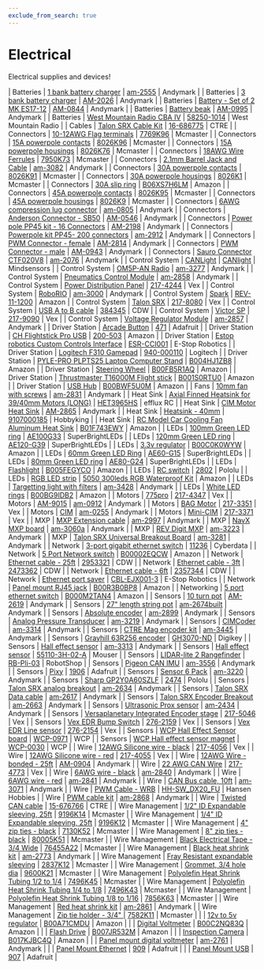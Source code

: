 ```yaml
---
exclude_from_search: true
---
```


# Electrical
Electrical supplies and devices!


| Batteries | [1 bank battery charger](https://jgermita.github.io/frc-parts/parts/00000.html) | [am-2555](http://www.andymark.com/Battery-Charger-1-Bank-6-Amp-p/am-2555.htm) | Andymark |
| Batteries | [3 bank battery charger](https://jgermita.github.io/frc-parts/parts/00001.html) | [AM-2026](http://www.andymark.com/Battery-Charger-3-Bank-6-Amp-p/am-2026.htm) | Andymark |
| Batteries | [Battery - Set of 2 MK ES17-12](https://jgermita.github.io/frc-parts/parts/00002.html) | [AM-0844](http://www.andymark.com/product-p/am-0844.htm) | Andymark |
| Batteries | [Battery beak](https://jgermita.github.io/frc-parts/parts/00003.html) | [AM-0995](http://www.andymark.com/product-p/am-0995.htm) | Andymark |
| Batteries | [West Mountain Radio CBA IV](https://jgermita.github.io/frc-parts/parts/00004.html) | [58250-1014](http://www.westmountainradio.com/product_info.php?products_id=cba4) | West Mountain Radio |
| Cables | [Talon SRX Cable Kit](https://jgermita.github.io/frc-parts/parts/00929.html) | [16-686775](http://www.ctr-electronics.com/talon-srx-data-cable-kit.html#product_tabs_description_tabbed) | CTRE |
| Connectors | [10-12AWG Flag terminals](https://jgermita.github.io/frc-parts/parts/00896.html) | [7769K96](https://www.mcmaster.com/#7769K96) | Mcmaster |
| Connectors | [15A powerpole contacts](https://jgermita.github.io/frc-parts/parts/01002.html) | [8026K96](https://www.mcmaster.com/#8026K96) | Mcmaster |
| Connectors | [15A powerpole housings](https://jgermita.github.io/frc-parts/parts/01005.html) | [8026K76](https://www.mcmaster.com/#8026K76) | Mcmaster |
| Connectors | [18AWG Wire Ferrules](https://jgermita.github.io/frc-parts/parts/00005.html) | [7950K73](https://www.mcmaster.com/#7950K73) | Mcmaster |
| Connectors | [2.1mm Barrel Jack and Cable](https://jgermita.github.io/frc-parts/parts/00885.html) | [am-3082](http://www.andymark.com/product-p/am-3082.htm) | Andymark |
| Connectors | [30A powerpole contacts](https://jgermita.github.io/frc-parts/parts/01003.html) | [8026K91](https://www.mcmaster.com/#8026K91) | Mcmaster |
| Connectors | [30A powerpole housings](https://jgermita.github.io/frc-parts/parts/01006.html) | [8026K1](https://www.mcmaster.com/#8026K1) | Mcmaster |
| Connectors | [30A slip ring](https://jgermita.github.io/frc-parts/parts/01014.html) | [B06XS7H6LM](https://www.amazon.com/Logisaf-Wires-600VDC-Generator-Turbine/dp/B06XS7H6LM/ref=sr_1_1?ie=UTF8&qid=1494009561&sr=8-1&keywords=30A+slip+ring) | Amazon |
| Connectors | [45A powerpole contacts](https://jgermita.github.io/frc-parts/parts/01004.html) | [8026K95](https://www.mcmaster.com/#8026K95) | Mcmaster |
| Connectors | [45A powerpole housings](https://jgermita.github.io/frc-parts/parts/01007.html) | [8026K9](https://www.mcmaster.com/#8026K9) | Mcmaster |
| Connectors | [6AWG compression lug connector](https://jgermita.github.io/frc-parts/parts/00819.html) | [am-0805](http://www.andymark.com/product-p/am-0805.htm) | Andymark |
| Connectors | [Anderson Connector - SB50](https://jgermita.github.io/frc-parts/parts/00006.html) | [AM-0546](http://www.andymark.com/product-p/am-0546.htm) | Andymark |
| Connectors | [Power pole PP45 kit - 16 Connectors](https://jgermita.github.io/frc-parts/parts/00007.html) | [AM-2198](http://www.andymark.com/product-p/am-2198.htm) | Andymark |
| Connectors | [Powerpole kit PP45- 200 connectors](https://jgermita.github.io/frc-parts/parts/00008.html) | [am-2912](http://www.andymark.com/product-p/am-2912.htm) | Andymark |
| Connectors | [PWM Connector - female](https://jgermita.github.io/frc-parts/parts/00009.html) | [AM-2814](http://www.andymark.com/product-p/am-2814.htm) | Andymark |
| Connectors | [PWM Connector - male](https://jgermita.github.io/frc-parts/parts/00010.html) | [AM-0943](http://www.andymark.com/product-p/am-0943.htm) | Andymark |
| Connectors | [Sauro Connector CTF020V8](https://jgermita.github.io/frc-parts/parts/00011.html) | [am-2076](http://www.andymark.com/product-p/am-2076.htm) | Andymark |
| Control System | [CANLight](https://jgermita.github.io/frc-parts/parts/00944.html) | [CANlight](http://www.mindsensors.com/frc/181-canlight-led-strip-controller-kit-for-frc-robots) | Mindsensors |
| Control System | [OM5P-AN Radio](https://jgermita.github.io/frc-parts/parts/00012.html) | [am-3277](http://www.andymark.com/OM5P-AN-p/am-3277.htm) | Andymark |
| Control System | [Pneumatics Control Module](https://jgermita.github.io/frc-parts/parts/00013.html) | [am-2858](http://www.andymark.com/product-p/am-2858.htm) | Andymark |
| Control System | [Power Distribution Panel](https://jgermita.github.io/frc-parts/parts/00014.html) | [217-4244](http://www.vexrobotics.com/217-4244.html) | Vex |
| Control System | [RoboRIO](https://jgermita.github.io/frc-parts/parts/00015.html) | [am-3000](http://www.andymark.com/product-p/am-3000.htm) | Andymark |
| Control System | [Spark](https://jgermita.github.io/frc-parts/parts/00016.html) | [REV-11-1200](http://www.amazon.com/REV-Robotics-SPARK-Motor-Controller/dp/B0187YCAFI/ref=sr_1_1?ie=UTF8&qid=1460666761&sr=8-1&keywords=rev+robotics+spark) | Amazon |
| Control System | [Talon SRX](https://jgermita.github.io/frc-parts/parts/00017.html) | [217-8080](http://www.vexrobotics.com/217-8080.html) | Vex |
| Control System | [USB A to B cable](https://jgermita.github.io/frc-parts/parts/00018.html) | [384345](https://www.cdw.com/shop/products/StarTech.com-15-ft-USB-2.0-A-to-B-Cable-M-M/384345.aspx?pfm=srh) | CDW |
| Control System | [Victor SP](https://jgermita.github.io/frc-parts/parts/00019.html) | [217-9090](http://www.vexrobotics.com/vexpro/motors-electronics/217-9090.html) | Vex |
| Control System | [Voltage Regulator Module](https://jgermita.github.io/frc-parts/parts/00020.html) | [am-2857](http://www.andymark.com/product-p/am-2857.htm) | Andymark |
| Driver Station | [Arcade Button](https://jgermita.github.io/frc-parts/parts/00021.html) | [471](https://www.adafruit.com/products/471) | Adafruit |
| Driver Station | [CH Flightstick Pro USB](https://jgermita.github.io/frc-parts/parts/00022.html) | [200-503](http://www.amazon.com/CH-Products-Flightstick-4-Button-Hatswitch/dp/B00006B84V) | Amazon |
| Driver Station | [Estop robotics Custom Controls Interface](https://jgermita.github.io/frc-parts/parts/00023.html) | [ESR-CCI001](https://www.estoprobotics.com/estore/index.php?_a=viewProd&productId=33) | E-Stop Robotics |
| Driver Station | [Logitech F310 Gamepad](https://jgermita.github.io/frc-parts/parts/00024.html) | [940-000110](http://gaming.logitech.com/en-us/product/f310-gamepad) | Logitech |
| Driver Station | [PYLE-PRO PLPTS25 Laptop Computer Stand](https://jgermita.github.io/frc-parts/parts/00947.html) | [B004HJ1ZB8](https://www.amazon.com/PYLE-PRO-PLPTS25-Laptop-Computer-Stand/dp/B004HJ1ZB8/ref=sr_1_12?ie=UTF8&qid=1472517376&sr=8-12&keywords=laptop+stand) | Amazon |
| Driver Station | [Steering Wheel](https://jgermita.github.io/frc-parts/parts/00025.html) | [B00FB5R1AQ](http://www.amazon.com/Thrustmaster-VG-Ferrari-Racing-Wheel-PlayStation/dp/B00FB5R1AQ) | Amazon |
| Driver Station | [Thrustmaster T16000M Flight stick](https://jgermita.github.io/frc-parts/parts/00026.html) | [B001S0RTU0](https://www.amazon.com/Hercules-2960706-Thrustmaster-T-16000M-Flight/dp/B001S0RTU0) | Amazon |
| Driver Station | [USB Hub](https://jgermita.github.io/frc-parts/parts/00027.html) | [B00BWF5U0M](http://www.amazon.com/Sabrent-4-Port-Individual-Switches-HB-UMLS/dp/B00BWF5U0M?ie=UTF8&psc=1&redirect=true&ref_=oh_aui_detailpage_o05_s00) | Amazon |
| Fans | [10mm fan with screws](https://jgermita.github.io/frc-parts/parts/00028.html) | [am-2831](http://www.andymark.com/product-p/am-2831.htm) | Andymark |
| Heat Sink | [Axial Finned Heatsink for 39/40mm Motors (LONG)](https://jgermita.github.io/frc-parts/parts/00946.html) | [HET3965HS](http://www.effluxrc.com/Axial-Finned-Heatsink-for-39-40mm-Motors-LONG-HET3965HS.htm) | efflux RC |
| Heat Sink | [CIM Motor Heat Sink](https://jgermita.github.io/frc-parts/parts/00029.html) | [AM-2865](http://www.andymark.com/product-p/am-2865.htm) | Andymark |
| Heat Sink | [Heatsink - 40mm](https://jgermita.github.io/frc-parts/parts/00030.html) | [9107000185](http://hobbyking.com/hobbyking/store/__38007__Dr_Mad_Thrust_Series_Alloy_Motor_Heat_Sink_for_40mm_size_motor.html) | Hobbyking |
| Heat Sink | [RC Model Car Cooling Fan Aluminum Heat Sink](https://jgermita.github.io/frc-parts/parts/00945.html) | [B01F743EWY](https://www.amazon.com/gp/product/B01F743EWY/ref=oh_aui_detailpage_o00_s00?ie=UTF8&psc=1) | Amazon |
| LEDs | [100mm Green LED ring](https://jgermita.github.io/frc-parts/parts/00843.html) | [AE100G33](https://www.superbrightleds.com/moreinfo/led-headlight-accent-lights/led-halo-angel-eye-headlight-accent-lights/49/) | SuperBrightLEDs |
| LEDs | [120mm Green LED ring](https://jgermita.github.io/frc-parts/parts/00844.html) | [AE120-G39](https://www.superbrightleds.com/moreinfo/led-headlight-accent-lights/led-halo-angel-eye-headlight-accent-lights/49/) | SuperBrightLEDs |
| LEDs | [3.3v regulator](https://jgermita.github.io/frc-parts/parts/00031.html) | [B00C0K0WYW](http://www.amazon.com/DROK-Waterproof-Converter-Step-down-Transformer/dp/B00C0K0WYW?ie=UTF8&psc=1&redirect=true&ref_=oh_aui_detailpage_o02_s00) | Amazon |
| LEDs | [60mm Green LED Ring](https://jgermita.github.io/frc-parts/parts/00841.html) | [AE60-G15](https://www.superbrightleds.com/moreinfo/led-headlight-accent-lights/led-halo-angel-eye-headlight-accent-lights/49/) | SuperBrightLEDs |
| LEDs | [80mm Green LED ring](https://jgermita.github.io/frc-parts/parts/00842.html) | [AE80-G24](https://www.superbrightleds.com/moreinfo/led-headlight-accent-lights/led-halo-angel-eye-headlight-accent-lights/49/) | SuperBrightLEDs |
| LEDs | [Flashlight](https://jgermita.github.io/frc-parts/parts/00032.html) | [B005FEGYCO](http://www.amazon.com/Adjustable-Flashlight-Batteries-Included-Flashlights/dp/B005FEGYCO?ie=UTF8&psc=1&redirect=true&ref_=oh_aui_detailpage_o02_s00) | Amazon |
| LEDs | [RC switch](https://jgermita.github.io/frc-parts/parts/00033.html) | [2802](https://www.pololu.com/product/2802) | Pololu |
| LEDs | [RGB LED strip](https://jgermita.github.io/frc-parts/parts/00034.html) | [5050 300leds RGB Waterproof Kit](http://www.amazon.com/SUPERNIGHT%C2%AE-Waterproof-Flexible-strip-Changing/dp/B00ASHQQKI/ref=pd_sim_267_6?ie=UTF8&dpID=51I81qkiPIL&dpSrc=sims&preST=_AC_UL160_SR160%2C160_&refRID=1ECDJT9BT157EBWQWHD7) | Amazon |
| LEDs | [Targetting light with filters](https://jgermita.github.io/frc-parts/parts/00938.html) | [am-3428](http://www.andymark.com/Targeting-Light-with-Filters-p/am-3428.htm) | Andymark |
| LEDs | [White LED rings](https://jgermita.github.io/frc-parts/parts/00035.html) | [B00BG9IDB2](http://www.amazon.com/uxcell%C2%AE-60mm-1210-Angel-White/dp/B00BG9IDB2/ref=sr_1_6?ie=UTF8&qid=1460412308&sr=8-6&keywords=led+ring) | Amazon |
| Motors | [775pro](https://jgermita.github.io/frc-parts/parts/00036.html) | [217-4347](http://www.vexrobotics.com/vexpro/all/new-for-2016/217-4347.html) | Vex |
| Motors | [AM-9015](https://jgermita.github.io/frc-parts/parts/00037.html) | [am-0912](http://www.andymark.com/product-p/am-0912.htm) | Andymark |
| Motors | [BAG Motor](https://jgermita.github.io/frc-parts/parts/00038.html) | [217-3351](http://www.vexrobotics.com/217-3351.html) | Vex |
| Motors | [CIM](https://jgermita.github.io/frc-parts/parts/00039.html) | [am-0255](http://www.andymark.com/CIM-motor-FIRST-p/am-0255.htm) | Andymark |
| Motors | [Mini-CIM](https://jgermita.github.io/frc-parts/parts/00040.html) | [217-3371](http://www.vexrobotics.com/217-3371.html) | Vex |
| MXP | [MXP Extension cable](https://jgermita.github.io/frc-parts/parts/00041.html) | [am-2997](http://www.andymark.com/product-p/am-2997.htm) | Andymark |
| MXP | [NavX MXP board](https://jgermita.github.io/frc-parts/parts/00042.html) | [am-3060a](http://www.andymark.com/product-p/am-3060a.htm) | Andymark |
| MXP | [REV Digit MXP](https://jgermita.github.io/frc-parts/parts/00043.html) | [am-3223](http://www.andymark.com/REV-p/am-3223.htm) | Andymark |
| MXP | [Talon SRX Universal Breakout Board](https://jgermita.github.io/frc-parts/parts/00044.html) | [am-3281](http://www.andymark.com/product-p/am-3281.htm) | Andymark |
| Network | [3-port gigabit ethernet switch](https://jgermita.github.io/frc-parts/parts/01000.html) | [11236](http://www.cyberdata.net/voip/011236v/) | Cyberdata |
| Network | [5 Port Network switch](https://jgermita.github.io/frc-parts/parts/00045.html) | [B00002EQCW](http://www.amazon.com/NETGEAR-ProSAFE-FS105NA-5-Port-Ethernet/dp/B00002EQCW?ie=UTF8&*Version*=1&*entries*=0) | Amazon |
| Network | [Ethernet cable - 25ft](https://jgermita.github.io/frc-parts/parts/00046.html) | [2953321](https://www.cdw.com/shop/products/StarTech.com-25-ft-Black-Snagless-Cat6-UTP-Patch-Cable-ETL-Verified/2953321.aspx?pfm=srh) | CDW |
| Network | [Ethernet cable - 3ft](https://jgermita.github.io/frc-parts/parts/00047.html) | [2473362](https://www.cdw.com/shop/products/StarTech.com-3-ft-Black-Snagless-Cat6-UTP-Patch-Cable-ETL-Verified/2473362.aspx?pfm=srh) | CDW |
| Network | [Ethernet cable - 6ft](https://jgermita.github.io/frc-parts/parts/00048.html) | [2357344](https://www.cdw.com/shop/products/StarTech.com-Snagless-Cat-5e-UTP-Patch-Cable-patch-cable-6-ft-black/2357344.aspx?enkwrd=startech.com%206ft%20black%20snagless&pfm=gln) | CDW |
| Network | [Ethernet port saver](https://jgermita.github.io/frc-parts/parts/00049.html) | [CBL-EJX001-3](https://www.estoprobotics.com/estore/index.php?_a=viewProd&productId=28) | E-Stop Robotics |
| Network | [Panel mount RJ45 jack](https://jgermita.github.io/frc-parts/parts/01011.html) | [B00R3B0BP8](https://www.amazon.com/gp/product/B00R3B0BP8/ref=oh_aui_detailpage_o00_s00?ie=UTF8&psc=1) | Amazon |
| Networking | [5 port ethernet switch](https://jgermita.github.io/frc-parts/parts/00908.html) | [B000M2TAN4](https://www.amazon.com/TRENDnet-Unmanaged-GREENnet-Ethernet-TE100-S5/dp/B000M2TAN4/ref=sr_1_9?s=electronics&ie=UTF8&qid=1467927447&sr=1-9&keywords=tp+link+5+port+switch) | Amazon |
| Sensors | [10 turn pot](https://jgermita.github.io/frc-parts/parts/00050.html) | [AM-2619](http://www.andymark.com/product-p/am-2619.htm) | Andymark |
| Sensors | [27" length string pot](https://jgermita.github.io/frc-parts/parts/00051.html) | [am-2674built](http://www.andymark.com/product-p/am-2674built.htm) | Andymark |
| Sensors | [Absolute encoder](https://jgermita.github.io/frc-parts/parts/00052.html) | [am-2899](http://www.andymark.com/product-p/am-2899.htm) | Andymark |
| Sensors | [Analog Pressure Transducer](https://jgermita.github.io/frc-parts/parts/00053.html) | [am-3219](http://www.andymark.com/product-p/am-3219.htm) | Andymark |
| Sensors | [CIMCoder](https://jgermita.github.io/frc-parts/parts/00939.html) | [am-3314](http://www.andymark.com/encoder-p/am-3314.htm) | Andymark |
| Sensors | [CTRE Mag encoder kit](https://jgermita.github.io/frc-parts/parts/00995.html) | [am-3445](http://www.andymark.com/SRX-MAG-Encoder-p/am-3445.htm) | Andymark |
| Sensors | [Grayhill 63R256 encoder](https://jgermita.github.io/frc-parts/parts/00889.html) | [GH3070-ND](http://www.digikey.com/product-search/en?mpart=63R256&vendor=136) | Digikey |
| Sensors | [Hall effect sensor](https://jgermita.github.io/frc-parts/parts/00055.html) | [am-3313](http://www.andymark.com/Electrical-p/am-3313.htm) | Andymark |
| Sensors | [Hall effect sensor](https://jgermita.github.io/frc-parts/parts/00054.html) | [55110-3H-02-A](http://www.mouser.com/Search/ProductDetail.aspx?R=55110-3H-02-Avirtualkey58530000virtualkey934-551103H02A) | Mouser |
| Sensors | [LIDAR-lite 2 Rangefinder](https://jgermita.github.io/frc-parts/parts/00888.html) | [RB-Pli-03](http://www.robotshop.com/en/lidar-lite-2-laser-rangefinder-pulsedlight.html?gclid=CLi29bvg880CFQgzaQodcHAIUQ) | RobotShop |
| Sensors | [Pigeon CAN IMU](https://jgermita.github.io/frc-parts/parts/00999.html) | [am-3556](http://www.andymark.com/product-p/am-3556.htm) | Andymark |
| Sensors | [Pixy](https://jgermita.github.io/frc-parts/parts/00056.html) | [1906](https://www.adafruit.com/products/1906) | Adafruit |
| Sensors | [Sensor 6 Pack](https://jgermita.github.io/frc-parts/parts/00898.html) | [am-3220](http://www.andymark.com/robot-sensor-6-pack-p/am-3220.htm) | Andymark |
| Sensors | [Sharp GP2Y0A60SZLF](https://jgermita.github.io/frc-parts/parts/00057.html) | [2474](https://www.pololu.com/product/2474) | Pololu |
| Sensors | [Talon SRX analog breakout](https://jgermita.github.io/frc-parts/parts/00059.html) | [am-2634](http://www.andymark.com/product-p/am-2634.htm) | Andymark |
| Sensors | [Talon SRX Data cable](https://jgermita.github.io/frc-parts/parts/00060.html) | [am-2617](http://www.andymark.com/product-p/am-2617.htm) | Andymark |
| Sensors | [Talon SRX Encoder Breakout](https://jgermita.github.io/frc-parts/parts/00061.html) | [am-2663](http://www.andymark.com/product-p/am-2633.htm) | Andymark |
| Sensors | [Ultrasonic Prox sensor](https://jgermita.github.io/frc-parts/parts/00062.html) | [am-2434](http://www.andymark.com/product-p/am-2434.htm) | Andymark |
| Sensors | [Versaplanetary Integrated Encoder stage](https://jgermita.github.io/frc-parts/parts/00063.html) | [217-5046](http://www.vexrobotics.com/vexpro/all/new-for-2016/217-5046.html) | Vex |
| Sensors | [Vex EDR Bump Switch](https://jgermita.github.io/frc-parts/parts/00064.html) | [276-2159](http://www.vexrobotics.com/vexedr/products/view-all/276-2159.html) | Vex |
| Sensors | [Vex EDR Line sensor](https://jgermita.github.io/frc-parts/parts/00065.html) | [276-2154](http://www.vexrobotics.com/vexedr/products/view-all/276-2154.html) | Vex |
| Sensors | [WCP Hall Effect Sensor board](https://jgermita.github.io/frc-parts/parts/00066.html) | [WCP-0971](http://www.wcproducts.net/sensors) | WCP |
| Sensors | [WCP Hall effect sensor magnet](https://jgermita.github.io/frc-parts/parts/00067.html) | [WCP-0030](http://www.wcproducts.net/sensors) | WCP |
| Wire | [12AWG Silicone wire - black](https://jgermita.github.io/frc-parts/parts/00068.html) | [217-4056](http://www.vexrobotics.com/vexpro/motors-electronics/siliconewire.html) | Vex |
| Wire | [12AWG Silicone wire - red](https://jgermita.github.io/frc-parts/parts/00069.html) | [217-4055](http://www.vexrobotics.com/vexpro/motors-electronics/siliconewire.html) | Vex |
| Wire | [12AWG Wire - bonded - 25ft](https://jgermita.github.io/frc-parts/parts/00070.html) | [AM-0904](http://www.andymark.com/product-p/am-0904.htm) | Andymark |
| Wire | [22 AWG CAN Wire](https://jgermita.github.io/frc-parts/parts/00071.html) | [217-4773](http://www.vexrobotics.com/electricalwire.html) | Vex |
| Wire | [6AWG wire - black](https://jgermita.github.io/frc-parts/parts/00072.html) | [am-2840](http://www.andymark.com/product-p/am-2840.htm) | Andymark |
| Wire | [6AWG wire - red](https://jgermita.github.io/frc-parts/parts/00073.html) | [am-2841](http://www.andymark.com/product-p/am-2841.htm) | Andymark |
| Wire | [CAN Bus cable, 10ft](https://jgermita.github.io/frc-parts/parts/00074.html) | [am-3071](http://www.andymark.com/product-p/am-3071.htm) | Andymark |
| Wire | [PWM Cable - WRB](https://jgermita.github.io/frc-parts/parts/00075.html) | [HH-SW_DX20_FU](http://www.hansenhobbies.com/products/connectors/wire/servo/sw_dx20_fu/) | Hansen Hobbies |
| Wire | [PWM cable kit](https://jgermita.github.io/frc-parts/parts/00076.html) | [am-2868](http://www.andymark.com/Electronic-p/am-2868.htm) | Andymark |
| Wire | [Twisted CAN cable](https://jgermita.github.io/frc-parts/parts/00077.html) | [15-676766](http://www.ctr-electronics.com/cabling/can-bus-cable-10ft.html) | CTRE |
| Wire Management | [1/2" ID Expandable sleeving, 25ft](https://jgermita.github.io/frc-parts/parts/00078.html) | [9196K14](https://www.mcmaster.com/#9196K14) | Mcmaster |
| Wire Management | [1/4" ID Expandable sleeving, 25ft](https://jgermita.github.io/frc-parts/parts/00079.html) | [9196K12](https://www.mcmaster.com/#9196K12) | Mcmaster |
| Wire Management | [4" zip ties - black](https://jgermita.github.io/frc-parts/parts/00080.html) | [7130K52](https://www.mcmaster.com/#7130K52) | Mcmaster |
| Wire Management | [8" zip ties - black](https://jgermita.github.io/frc-parts/parts/00081.html) | [80005K51](https://www.mcmaster.com/#80005K51) | Mcmaster |
| Wire Management | [Black Electrical Tape - 3/4 Wide](https://jgermita.github.io/frc-parts/parts/00082.html) | [76455A22](https://www.mcmaster.com/#76455A22) | Mcmaster |
| Wire Management | [Black heat shrink kit](https://jgermita.github.io/frc-parts/parts/00083.html) | [am-2773](http://www.andymark.com/product-p/am-2773.htm) | Andymark |
| Wire Management | [Fray Resistant expandable sleeving](https://jgermita.github.io/frc-parts/parts/00951.html) | [2837K12](https://www.mcmaster.com/#2837K12) | Mcmaster |
| Wire Management | [Grommet, 3/4 hole dia](https://jgermita.github.io/frc-parts/parts/00084.html) | [9600K21](https://www.mcmaster.com/#9600K21) | Mcmaster |
| Wire Management | [Polyolefin Heat Shrink Tubing 1/2 to 1/4](https://jgermita.github.io/frc-parts/parts/00085.html) | [7496K45](https://www.mcmaster.com/#7496K45) | Mcmaster |
| Wire Management | [Polyolefin Heat Shrink Tubing 1/4 to 1/8](https://jgermita.github.io/frc-parts/parts/00086.html) | [7496K43](https://www.mcmaster.com/#7496K43) | Mcmaster |
| Wire Management | [Polyolefin Heat Shrink Tubing 1/8 to 1/16](https://jgermita.github.io/frc-parts/parts/00087.html) | [7856K63](https://www.mcmaster.com/#7856K63) | Mcmaster |
| Wire Management | [Red heat shrink kit](https://jgermita.github.io/frc-parts/parts/00088.html) | [am-2861](http://www.andymark.com/product-p/am-2861.htm) | Andymark |
| Wire Management | [Zip tie holder - 3/4" ](https://jgermita.github.io/frc-parts/parts/00089.html) | [7582K11](https://www.mcmaster.com/#7582K11) | Mcmaster |
|  | [12v to 5v regulator](https://jgermita.github.io/frc-parts/parts/00090.html) | [B00A71CMDU](http://www.amazon.com/Nextrox-Converter-Power-Supply-Module/dp/B00A71CMDU) | Amazon |
|  | [Digital Voltmeter](https://jgermita.github.io/frc-parts/parts/00899.html) | [B00C2NQ83Q](https://www.amazon.com/gp/product/B00C2NQ83Q/ref=oh_aui_detailpage_o06_s02?ie=UTF8&psc=1) | Amazon |
|  | [Flash Drive](https://jgermita.github.io/frc-parts/parts/00091.html) | [B007JR532M](http://www.amazon.com/SanDisk-Cruzer-Frustration-Free-Packaging--SDCZ36-032G-AFFP/dp/B007JR532M/ref=sr_1_4/184-8691838-0573153?s=pc&ie=UTF8&qid=1464978802&sr=1-4&keywords=flash+drive) | Amazon |
|  | [Inspection Camera](https://jgermita.github.io/frc-parts/parts/00092.html) | [B017KJBC4Q](http://www.amazon.com/dp/B017KJBC6O/ref=wl_it_dp_o_pC_nS_ttl?_encoding=UTF8&colid=2XT0GWNE6P95G&coliid=I22HQW092I6L7E&psc=1) | Amazon |
|  | [Panel mount digital voltmeter](https://jgermita.github.io/frc-parts/parts/00093.html) | [am-2761](http://www.andymark.com/product-p/am-2761.htm) | Andymark |
|  | [Panel Mount Ethernet](https://jgermita.github.io/frc-parts/parts/00094.html) | [909](https://www.adafruit.com/products/909) | Adafruit |
|  | [Panel Mount USB](https://jgermita.github.io/frc-parts/parts/00095.html) | [907](https://www.adafruit.com/products/907) | Adafruit |